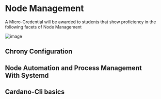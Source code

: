 # Node Management

A Micro-Credential will be awarded to students that show proficiency in the following facets of Node Management

![image](https://user-images.githubusercontent.com/73705450/134786529-d7026e1f-9382-4b06-abc4-b6dc21ba05c6.png)
## Chrony Configuration

## Node Automation and Process Management With Systemd

## Cardano-Cli basics

